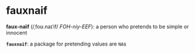 # fauxnaif

**faux-naïf** (/ˌfoʊ.naɪˈif/ *FOH-niy-EEF*): a person who pretends to be simple or innocent

**`fauxnaif`**: a package for pretending values are `NA`s
